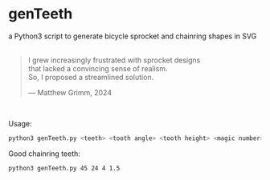 # genTeeth
a Python3 script to generate bicycle sprocket and chainring shapes in SVG  
<br/>

> I grew increasingly frustrated with sprocket designs  
> that lacked a convincing sense of realism.  
> So, I proposed a streamlined solution.
>  
> — Matthew Grimm, 2024
<br/>

Usage:

```bash
python3 genTeeth.py <teeth> <tooth angle> <tooth height> <magic number>
```

Good chainring teeth:

```bash
python3 genTeeth.py 45 24 4 1.5
```
